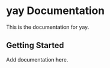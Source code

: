 # yay Documentation

This is the documentation for yay.

## Getting Started

Add documentation here.